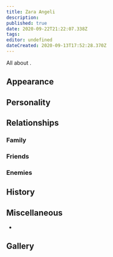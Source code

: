 ```yaml
---
title: Zara Angeli
description: 
published: true
date: 2020-09-22T21:22:07.338Z
tags: 
editor: undefined
dateCreated: 2020-09-13T17:52:28.370Z
---
```


All about .

Appearance
----------

Personality
-----------

Relationships
-------------

### Family

### Friends

### Enemies

History
-------

Miscellaneous
-------------

-

Gallery
-------